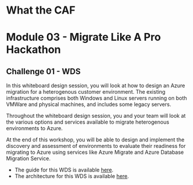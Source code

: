 # What the CAF

# Module 03 - Migrate Like A Pro Hackathon

## Challenge 01 - WDS

In this whiteboard design session, you will look at how to design an Azure migration for a heterogenous customer environment. The existing infrastructure comprises both Windows and Linux servers running on both VMWare and physical machines, and includes some legacy servers.

Throughout the whiteboard design session, you and your team will look at the various options and services available to migrate heterogenous environments to Azure.

At the end of this workshop, you will be able to design and implement the discovery and assessment of environments to evaluate their readiness for migrating to Azure using services like Azure Migrate and Azure Database Migration Service.

- The guide for this WDS is available [here](https://github.com/jonathan-vella/MCW-Line-of-business-application-migration/blob/master/Whiteboard%20design%20session/WDS%20student%20guide%20-%20Line-of-business%20application%20migration.md).
- The architecture for this WDS is available [here](https://github.com/jonathan-vella/MCW-Line-of-business-application-migration/blob/master/Hands-on%20lab/images/overview.png).

